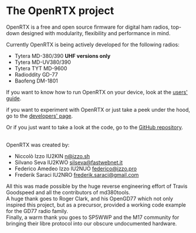 # The OpenRTX project

OpenRTX is a free and open source firmware for digital ham radios, top-down designed with modularity, flexibility and performance in mind.

Currently OpenRTX is being actively developed for the following radios:

* Tytera MD-380/390 **UHF versions only**
* Tytera MD-UV380/390
* Tytera TYT MD-9600
* Radioddity GD-77
* Baofeng DM-1801

If you want to know how to run OpenRTX on your device, look at the [users' guide](users_guide.md).

if you want to experiment with OpenRTX or just take a peek under the hood, go to the [developers' page](developers_guide.md).

Or if you just want to take a look at the code, go to the [GitHub repository](https://github.com/OpenRTX/OpenRTX).

<br>
OpenRTX was created by:

* Niccolò Izzo IU2KIN n@izzo.sh
* Silvano Seva IU2KWO silseva@fastwebnet.it
* Federico Amedeo Izzo IU2NUO federico@izzo.pro
* Frederik Saraci IU2NRO frederik.saraci@gmail.com

All this was made possible by the huge reverse engineering effort of Travis Goodspeed and all the contributors of md380tools.  
A huge thank goes to Roger Clark, and his OpenGD77 which not only inspired this project, but as a precursor, provided a working code example for the GD77 radio family.  
Finally, a warm thank you goes to SP5WWP and the M17 community for bringing their libre protocol into our obscure undocumented hardware.
